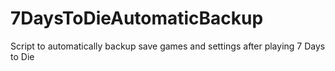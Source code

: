 # 7DaysToDieAutomaticBackup
Script to automatically backup save games and settings after playing 7 Days to Die
